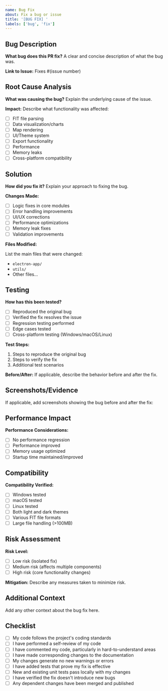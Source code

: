 ```yaml
---
name: Bug Fix
about: Fix a bug or issue
title: '[BUG FIX] '
labels: ['bug', 'fix']
---
```


## Bug Description

**What bug does this PR fix?**
A clear and concise description of what the bug was.

**Link to Issue:**
Fixes #(issue number)

## Root Cause Analysis

**What was causing the bug?**
Explain the underlying cause of the issue.

**Impact:**
Describe what functionality was affected:

- [ ] FIT file parsing
- [ ] Data visualization/charts
- [ ] Map rendering
- [ ] UI/Theme system
- [ ] Export functionality
- [ ] Performance
- [ ] Memory leaks
- [ ] Cross-platform compatibility

## Solution

**How did you fix it?**
Explain your approach to fixing the bug.

**Changes Made:**

- [ ] Logic fixes in core modules
- [ ] Error handling improvements
- [ ] UI/UX corrections
- [ ] Performance optimizations
- [ ] Memory leak fixes
- [ ] Validation improvements

**Files Modified:**

List the main files that were changed:

- `electron-app/`
- `utils/`
- Other files...

## Testing

**How has this been tested?**

- [ ] Reproduced the original bug
- [ ] Verified the fix resolves the issue
- [ ] Regression testing performed
- [ ] Edge cases tested
- [ ] Cross-platform testing (Windows/macOS/Linux)

**Test Steps:**

1. Steps to reproduce the original bug
2. Steps to verify the fix
3. Additional test scenarios

**Before/After:**
If applicable, describe the behavior before and after the fix.

## Screenshots/Evidence

If applicable, add screenshots showing the bug before and after the fix:

## Performance Impact

**Performance Considerations:**

- [ ] No performance regression
- [ ] Performance improved
- [ ] Memory usage optimized
- [ ] Startup time maintained/improved

## Compatibility

**Compatibility Verified:**

- [ ] Windows tested
- [ ] macOS tested
- [ ] Linux tested
- [ ] Both light and dark themes
- [ ] Various FIT file formats
- [ ] Large file handling (>100MB)

## Risk Assessment

**Risk Level:**

- [ ] Low risk (isolated fix)
- [ ] Medium risk (affects multiple components)
- [ ] High risk (core functionality changes)

**Mitigation:**
Describe any measures taken to minimize risk.

## Additional Context

Add any other context about the bug fix here.

## Checklist

- [ ] My code follows the project's coding standards
- [ ] I have performed a self-review of my code
- [ ] I have commented my code, particularly in hard-to-understand areas
- [ ] I have made corresponding changes to the documentation
- [ ] My changes generate no new warnings or errors
- [ ] I have added tests that prove my fix is effective
- [ ] New and existing unit tests pass locally with my changes
- [ ] I have verified the fix doesn't introduce new bugs
- [ ] Any dependent changes have been merged and published
